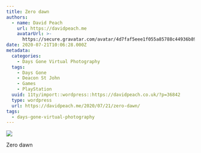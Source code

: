 ```yaml
---
title: Zero dawn
authors:
  - name: David Peach
    url: https://davidpeach.me
    avatarUrl: >-
      https://secure.gravatar.com/avatar/4d7faf5eee1f055a85788c44936b8995eaab6dfb004e7854ec747ccb272e91ee?s=96&d=mm&r=g
date: 2020-07-21T10:06:28.000Z
metadata:
  categories:
    - Days Gone Virtual Photography
  tags:
    - Days Gone
    - Deacon St John
    - Games
    - PlayStation
  uuid: 11ty/import::wordpress::https://davidpeach.co.uk/?p=36842
  type: wordpress
  url: https://davidpeach.me/2020/07/21/zero-dawn/
tags:
  - days-gone-virtual-photography
---
```

[![](/assets/Zero-dawn-1536x864-EPZZIUNed6P0.jpg)](/assets/Zero-dawn-1536x864-EPZZIUNed6P0.jpg)

Zero dawn